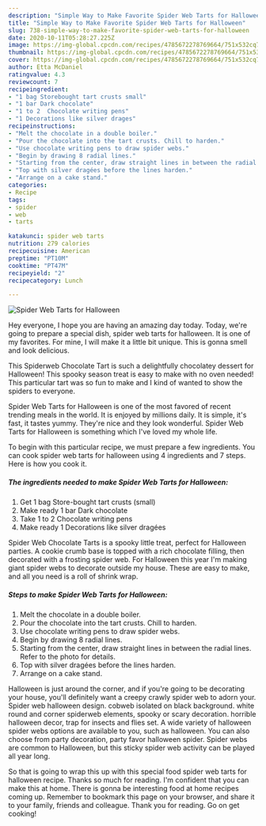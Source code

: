 ```yaml
---
description: "Simple Way to Make Favorite Spider Web Tarts for Halloween"
title: "Simple Way to Make Favorite Spider Web Tarts for Halloween"
slug: 738-simple-way-to-make-favorite-spider-web-tarts-for-halloween
date: 2020-10-11T05:28:27.225Z
image: https://img-global.cpcdn.com/recipes/4785672278769664/751x532cq70/spider-web-tarts-for-halloween-recipe-main-photo.jpg
thumbnail: https://img-global.cpcdn.com/recipes/4785672278769664/751x532cq70/spider-web-tarts-for-halloween-recipe-main-photo.jpg
cover: https://img-global.cpcdn.com/recipes/4785672278769664/751x532cq70/spider-web-tarts-for-halloween-recipe-main-photo.jpg
author: Etta McDaniel
ratingvalue: 4.3
reviewcount: 7
recipeingredient:
- "1 bag Storebought tart crusts small"
- "1 bar Dark chocolate"
- "1 to 2  Chocolate writing pens"
- "1 Decorations like silver drages"
recipeinstructions:
- "Melt the chocolate in a double boiler."
- "Pour the chocolate into the tart crusts. Chill to harden."
- "Use chocolate writing pens to draw spider webs."
- "Begin by drawing 8 radial lines."
- "Starting from the center, draw straight lines in between the radial lines. Refer to the photo for details."
- "Top with silver dragées before the lines harden."
- "Arrange on a cake stand."
categories:
- Recipe
tags:
- spider
- web
- tarts

katakunci: spider web tarts 
nutrition: 279 calories
recipecuisine: American
preptime: "PT10M"
cooktime: "PT47M"
recipeyield: "2"
recipecategory: Lunch

---
```



![Spider Web Tarts for Halloween](https://img-global.cpcdn.com/recipes/4785672278769664/751x532cq70/spider-web-tarts-for-halloween-recipe-main-photo.jpg)

Hey everyone, I hope you are having an amazing day today. Today, we're going to prepare a special dish, spider web tarts for halloween. It is one of my favorites. For mine, I will make it a little bit unique. This is gonna smell and look delicious.

This Spiderweb Chocolate Tart is such a delightfully chocolatey dessert for Halloween! This spooky season treat is easy to make with no oven needed! This particular tart was so fun to make and I kind of wanted to show the spiders to everyone.

Spider Web Tarts for Halloween is one of the most favored of recent trending meals in the world. It is enjoyed by millions daily. It is simple, it's fast, it tastes yummy. They're nice and they look wonderful. Spider Web Tarts for Halloween is something which I've loved my whole life.


To begin with this particular recipe, we must prepare a few ingredients. You can cook spider web tarts for halloween using 4 ingredients and 7 steps. Here is how you cook it.

<!--inarticleads1-->

##### The ingredients needed to make Spider Web Tarts for Halloween:

1. Get 1 bag Store-bought tart crusts (small)
1. Make ready 1 bar Dark chocolate
1. Take 1 to 2  Chocolate writing pens
1. Make ready 1 Decorations like silver dragées


Spider Web Chocolate Tarts is a spooky little treat, perfect for Halloween parties. A cookie crumb base is topped with a rich chocolate filling, then decorated with a frosting spider web. For Halloween this year I&#39;m making giant spider webs to decorate outside my house. These are easy to make, and all you need is a roll of shrink wrap. 

<!--inarticleads2-->

##### Steps to make Spider Web Tarts for Halloween:

1. Melt the chocolate in a double boiler.
1. Pour the chocolate into the tart crusts. Chill to harden.
1. Use chocolate writing pens to draw spider webs.
1. Begin by drawing 8 radial lines.
1. Starting from the center, draw straight lines in between the radial lines. Refer to the photo for details.
1. Top with silver dragées before the lines harden.
1. Arrange on a cake stand.


Halloween is just around the corner, and if you&#39;re going to be decorating your house, you&#39;ll definitely want a creepy crawly spider web to adorn your. Spider web halloween design. cobweb isolated on black background. white round and corner spiderweb elements, spooky or scary decoration. horrible halloween decor, trap for insects and flies set. A wide variety of halloween spider webs options are available to you, such as halloween. You can also choose from party decoration, party favor halloween spider. Spider webs are common to Halloween, but this sticky spider web activity can be played all year long. 

So that is going to wrap this up with this special food spider web tarts for halloween recipe. Thanks so much for reading. I'm confident that you can make this at home. There is gonna be interesting food at home recipes coming up. Remember to bookmark this page on your browser, and share it to your family, friends and colleague. Thank you for reading. Go on get cooking!
